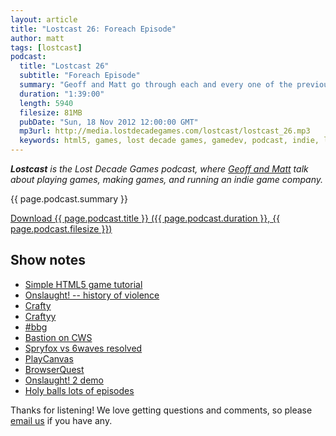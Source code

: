 ```yaml
---
layout: article
title: "Lostcast 26: Foreach Episode"
author: matt
tags: [lostcast]
podcast:
  title: "Lostcast 26"
  subtitle: "Foreach Episode"
  summary: "Geoff and Matt go through each and every one of the previous 25 episodes!"
  duration: "1:39:00"
  length: 5940
  filesize: 81MB
  pubDate: "Sun, 18 Nov 2012 12:00:00 GMT"
  mp3url: http://media.lostdecadegames.com/lostcast/lostcast_26.mp3
  keywords: html5, games, lost decade games, gamedev, podcast, indie, lostcast
---
```

_**Lostcast** is the Lost Decade Games podcast, where [Geoff and Matt](/about/) talk about playing games, making games, and running an indie game company._

{{ page.podcast.summary }}

<a class="download-podcast" href="{{ page.podcast.mp3url }}">
	Download {{ page.podcast.title }} ({{ page.podcast.duration }}, {{ page.podcast.filesize }})
</a>

## Show notes

* [Simple HTML5 game tutorial](/how-to-make-a-simple-html5-canvas-game/)
* [Onslaught! -- history of violence](/onslaught-a-history-of-violence-in-images/)
* [Crafty](http://craftyjs.com/)
* [Craftyy](http://www.craftyy.com/)
* [#bbg](http://hashbbg.com/)
* [Bastion on CWS](https://chrome.google.com/webstore/detail/bastion/oohphhdkahjlioohbalmicpokoefkgid)
* [Spryfox vs 6waves resolved](http://www.gamasutra.com/view/news/179263/Spry_Fox_6waves_settle_suit_over_alleged_Triple_Town_clone.php)
* [PlayCanvas](http://playcanvas.com/)
* [BrowserQuest](http://browserquest.mozilla.org/)
* [Onslaught! 2 demo](/play-the-onslaught-2-prototype-from-late-2010/)
* [Holy balls lots of episodes](http://www.lostdecadegames.com/lostcast/)

Thanks for listening! We love getting questions and comments, so please [email us](mailto:hello@lostdecadegames.com) if you have any.
